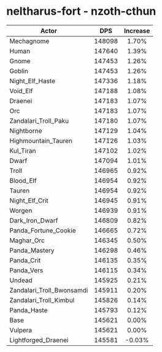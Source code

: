 # neltharus-fort - nzoth-cthun
| Actor | DPS | Increase |
|---|:---:|:---:|
|Mechagnome|148098|1.70%|
|Human|147640|1.39%|
|Gnome|147453|1.26%|
|Goblin|147453|1.26%|
|Night_Elf_Haste|147336|1.18%|
|Void_Elf|147188|1.08%|
|Draenei|147183|1.07%|
|Orc|147183|1.07%|
|Zandalari_Troll_Paku|147180|1.07%|
|Nightborne|147129|1.04%|
|Highmountain_Tauren|147126|1.03%|
|Kul_Tiran|147102|1.02%|
|Dwarf|147094|1.01%|
|Troll|146965|0.92%|
|Blood_Elf|146954|0.92%|
|Tauren|146954|0.92%|
|Night_Elf_Crit|146945|0.91%|
|Worgen|146939|0.91%|
|Dark_Iron_Dwarf|146809|0.82%|
|Panda_Fortune_Cookie|146665|0.72%|
|Maghar_Orc|146345|0.50%|
|Panda_Mastery|146298|0.46%|
|Panda_Crit|146135|0.35%|
|Panda_Vers|146115|0.34%|
|Undead|145925|0.21%|
|Zandalari_Troll_Bwonsamdi|145911|0.20%|
|Zandalari_Troll_Kimbul|145826|0.14%|
|Panda_Haste|145793|0.12%|
|Base|145621|0.00%|
|Vulpera|145621|0.00%|
|Lightforged_Draenei|145581|-0.03%|
